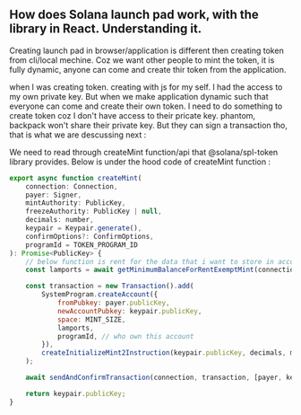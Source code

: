 ## How does Solana launch pad work, with the library in React. Understanding it.

Creating launch pad in browser/application is different then creating token from 
cli/local mechine. Coz we want other people to mint the token, it is fully 
dynamic, anyone can come and create thir token from the application.

when I was creating token. creating with js for my self. I had the access to my own 
private key. But when we make application dynamic such that everyone can come and create
their own token. I need to do something to create token coz I don't have access to their
pricate key. phantom, backpack won't share their private key. But they can sign a transaction
tho, that is what we are descussing next :

We need to read through createMint function/api that @solana/spl-token library provides.
Below is under the hood code of createMint function :
```js
export async function createMint(
    connection: Connection,
    payer: Signer,
    mintAuthority: PublicKey,
    freezeAuthority: PublicKey | null,
    decimals: number,
    keypair = Keypair.generate(),
    confirmOptions?: ConfirmOptions,
    programId = TOKEN_PROGRAM_ID
): Promise<PublicKey> {
    // below function is rent for the data that i want to store in account.
    const lamports = await getMinimumBalanceForRentExemptMint(connection);

    const transaction = new Transaction().add(
        SystemProgram.createAccount({
            fromPubkey: payer.publicKey,
            newAccountPubkey: keypair.publicKey,
            space: MINT_SIZE,
            lamports,
            programId, // who own this account
        }),
        createInitializeMint2Instruction(keypair.publicKey, decimals, mintAuthority, freezeAuthority, programId)
    );

    await sendAndConfirmTransaction(connection, transaction, [payer, keypair], confirmOptions);

    return keypair.publicKey;
}
```
